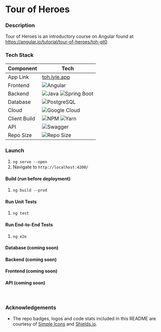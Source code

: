 # Tour of Heroes

### Description
Tour of Heroes is an introductory course on Angular found at https://angular.io/tutorial/tour-of-heroes/toh-pt0.


### Tech Stack

| Component    | Tech                                                                                                                                                                                                             |
|--------------|------------------------------------------------------------------------------------------------------------------------------------------------------------------------------------------------------------------|
| App Link     | [toh.lyle.app](https://toh.lyle.app)                                                                                                                                                                             |
| Frontend     | ![Angular](https://img.shields.io/badge/angular-E23237.svg?style=for-the-badge&logo=angular&logoColor=white)                                                                                                     |
| Backend      | ![Java](https://img.shields.io/badge/JAVA%20-JDK%2011-green?style=for-the-badge) ![Spring Boot](https://img.shields.io/badge/spring%20boot%202.1-white.svg?style=for-the-badge&logo=springboot&logoColor=6DB33F)                                                                                                           |  
| Database     | ![PostgreSQL](https://img.shields.io/badge/POSTGRESQL-4169E1.svg?style=for-the-badge&logo=PostgreSQL&logoColor=white)                                                                                            |
| Cloud        | ![Google Cloud](https://img.shields.io/badge/google%20cloud-4285F4.svg?style=for-the-badge&logo=Google%20Cloud&logoColor=white)                                                                                  |
| Client Build | ![NPM](https://img.shields.io/badge/npm-white.svg?style=for-the-badge&logo=npm&logoColor=CB3837) ![Yarn](https://img.shields.io/badge/yarn-2C8EBB.svg?style=for-the-badge&logo=yarn&logoColor=FFF)               |
| API          | ![Swagger](https://img.shields.io/badge/swagger-85EA2D.svg?style=for-the-badge&logo=swagger&logoColor=FFF)                                                                                                       |
| Repo Size    | ![Repo Size](https://img.shields.io/github/repo-size/lylio/tour-of-heroes?style=for-the-badge)                                                                                                                   |


### Launch
1. `ng serve --open`
2. Navigate to `http://localhost:4200/`

#### Build (run before deployment)
1. `ng build --prod`

#### Run Unit Tests
1. `ng test`

#### Run End-to-End Tests
1. `ng e2e`

#### Database (coming soon)

#### Backend (coming soon)

#### Frontend (coming soon)

#### API (coming soon)

<br />

### Acknowledgements
- The repo badges, logos and code stats included in this README are courtesy of [Simple Icons](https://simpleicons.org/) and [Shields.io](https://shields.io/).

